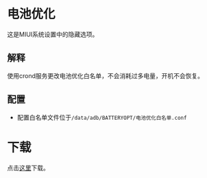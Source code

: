 # 电池优化
这是MIUI系统设置中的隐藏选项。

## 解释

使用crond服务更改电池优化白名单，不会消耗过多电量，开机不会恢复。

## 配置

- 配置白名单文件位于`/data/adb/BATTERYOPT/电池优化白名单.conf`

# 下载

点击[这里](https://github.com/SomesakiKaede/BATTERYOPT/releases)下载。

